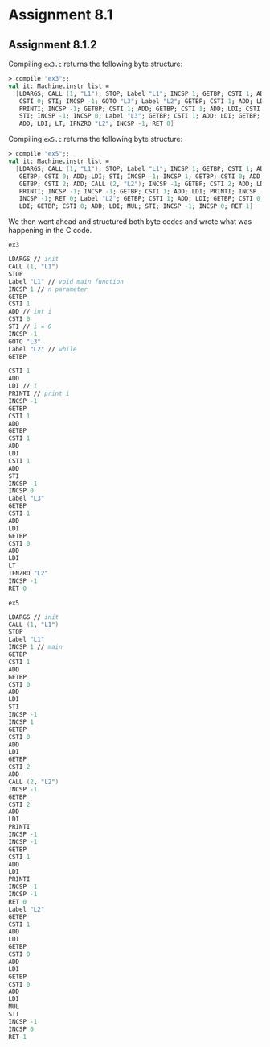 # Assignment 8.1

## Assignment 8.1.2

Compiling `ex3.c` returns the following byte structure:

```fsharp
> compile "ex3";;
val it: Machine.instr list =
  [LDARGS; CALL (1, "L1"); STOP; Label "L1"; INCSP 1; GETBP; CSTI 1; ADD;
   CSTI 0; STI; INCSP -1; GOTO "L3"; Label "L2"; GETBP; CSTI 1; ADD; LDI;
   PRINTI; INCSP -1; GETBP; CSTI 1; ADD; GETBP; CSTI 1; ADD; LDI; CSTI 1; ADD;
   STI; INCSP -1; INCSP 0; Label "L3"; GETBP; CSTI 1; ADD; LDI; GETBP; CSTI 0;
   ADD; LDI; LT; IFNZRO "L2"; INCSP -1; RET 0]
```

Compiling `ex5.c` returns the following byte structure:

```fsharp
> compile "ex5";;
val it: Machine.instr list =
  [LDARGS; CALL (1, "L1"); STOP; Label "L1"; INCSP 1; GETBP; CSTI 1; ADD;
   GETBP; CSTI 0; ADD; LDI; STI; INCSP -1; INCSP 1; GETBP; CSTI 0; ADD; LDI;
   GETBP; CSTI 2; ADD; CALL (2, "L2"); INCSP -1; GETBP; CSTI 2; ADD; LDI;
   PRINTI; INCSP -1; INCSP -1; GETBP; CSTI 1; ADD; LDI; PRINTI; INCSP -1;
   INCSP -1; RET 0; Label "L2"; GETBP; CSTI 1; ADD; LDI; GETBP; CSTI 0; ADD;
   LDI; GETBP; CSTI 0; ADD; LDI; MUL; STI; INCSP -1; INCSP 0; RET 1]
```

We then went ahead and structured both byte codes and wrote what was happening in the C code.

`ex3`

```fsharp
LDARGS // init
CALL (1, "L1")
STOP
Label "L1" // void main function
INCSP 1 // n parameter
GETBP
CSTI 1
ADD // int i
CSTI 0
STI // i = 0
INCSP -1
GOTO "L3"
Label "L2" // while
GETBP

CSTI 1
ADD
LDI // i
PRINTI // print i
INCSP -1
GETBP
CSTI 1
ADD
GETBP
CSTI 1
ADD
LDI
CSTI 1
ADD
STI
INCSP -1
INCSP 0
Label "L3"
GETBP
CSTI 1
ADD
LDI
GETBP
CSTI 0
ADD
LDI
LT
IFNZRO "L2"
INCSP -1
RET 0

```

`ex5`

```fsharp
LDARGS // init
CALL (1, "L1") 
STOP
Label "L1"
INCSP 1 // main
GETBP
CSTI 1
ADD
GETBP
CSTI 0
ADD
LDI
STI
INCSP -1
INCSP 1
GETBP
CSTI 0
ADD
LDI
GETBP
CSTI 2
ADD
CALL (2, "L2")
INCSP -1
GETBP
CSTI 2
ADD
LDI
PRINTI
INCSP -1
INCSP -1
GETBP
CSTI 1
ADD
LDI
PRINTI
INCSP -1
INCSP -1
RET 0
Label "L2"
GETBP
CSTI 1
ADD
LDI
GETBP
CSTI 0
ADD
LDI
GETBP
CSTI 0
ADD
LDI
MUL
STI
INCSP -1
INCSP 0
RET 1
```
